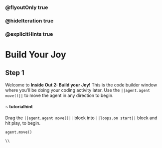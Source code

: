 ### @flyoutOnly true
### @hideIteration true
### @explicitHints true

# Build Your Joy

## Step 1
Welcome to **Inside Out 2: Build your Joy!** This is the code builder window where you'll be doing your coding activity later. Use the ``||agent.agent move()||`` to move the agent in any direction to begin.

#### ~ tutorialhint 
Drag the ``||agent.agent move()||`` block into ``||loops.on start||`` block and hit play, to begin.

```ghost
agent.move()
```
```template
\\
```